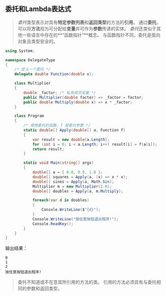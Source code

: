 ## 委托和Lambda表达式

> *委托*类型表示对具有**特定参数列表**和**返回类型**的方法的**引用**。 通过**委托**，可以将**方法**视为可分配给**变量**并可作为**参数**传递的实体。 *委托*还类似于其他一些语言中存在的**“函数指针”**概念。 与函数指针不同，委托是面向对象且类型安全的。

```csharp
using System;

namespace DelegateType
{
    /* 定义一个委托 */
    delegate double Function(double x);

    class Multiplier
    {
        double _factor; /* 私有成员变量 */
        public Multiplier(double factor) => _factor = factor;
        public double Multiply(double x) => x * _factor;
    }

    class Program
    {
        /* 使用委托的函数，f 是委托参数 */
        static double[] Apply(double[] a, Function f)
        {
            var result = new double[a.Length];
            for (int i = 0; i < a.Length; i++) result[i] = f(a[i]);
            return result;
        }

        static void Main(string[] args)
        {
            double[] a = { 0.0, 0.5, 1.0 };
            double[] squares = Apply(a, (x) => x * x);
            double[] sines = Apply(a, Math.Sin);
            Multiplier m = new Multiplier(2.0);
            double[] doubles = Apply(a, m.Multiply);

            foreach(var d in doubles)
            {
                Console.WriteLine($"{d}");
            }
            Console.WriteLine("按任意按钮退出程序!");
            Console.ReadKey();
        }
    }
}

```

输出结果：

```shell
0
1
2
按任意按钮退出程序!
```

> 委托不知道或不在意其所引用的方法的类。 引用的方法必须具有与委托相同的参数和返回类型。

